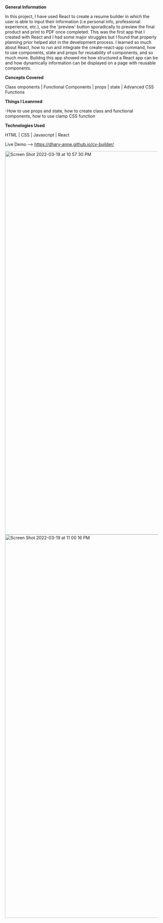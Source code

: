 **General Information**

In this project, I have used React to create a resume builder in which the user is able to input their information (i.e personal info, professional experience, etc.), use the 'preview' button sporadically to preview the final product and print to PDF once completed. This was the first app that I created with React and I had some major struggles but I found that properly planning prior helped alot in the development process. I learned so much about React, how to run and integrate the create-react-app command, how to use components, state and props for reusability of components, and so much more. Buildng this app showed me how structured a React app can be and how dynamically information can be displayed on a page with reusable components.
 
**Concepts Covered** 

Class omponents | Functional Components | props | state | Advanced CSS Functions 

**Things I Leanrned**

-How to use props and state, how to create class and functional components, how to use clamp CSS function

**Technologies Used**

HTML | CSS | Javascript | React

Live Demo --> https://dhary-anne.github.io/cv-builder/

<img width="1262" alt="Screen Shot 2022-03-19 at 10 57 30 PM" src="https://user-images.githubusercontent.com/89426886/159146074-e0912bb0-0739-4a9c-93cf-a2ff412fd195.png">
<img width="1262" alt="Screen Shot 2022-03-19 at 11 00 16 PM" src="https://user-images.githubusercontent.com/89426886/159146147-9cb331e2-779d-466d-9f96-5aaf690dcd3f.png">
